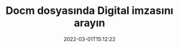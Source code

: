 ---
############################# Static ############################
layout: "auto-gen-signature"
date: 2022-03-01T15:12:22
draft: false
operation: Search
signaturetype: Digital
fileformat: Docm
productName: Java
lang: tr
productCode: java
otherformats: pdf doc docx docm dot dotx odt ott xls xlsx xlsm xlsb ods ots xltx xltm pptx pptm
breadcrumb: Search Digital signatures at Docm with Java

############################# Head ############################
head_title: "Java içinde Docm dosyasında Digital imzasını arayın"
head_description: "Birkaç satır kod kullanarak Docm dosyalarında Digital imzasını aramak için Java kullanın."

############################# Header ############################
title: "Docm dosyasında Digital imzasını arayın"
description: "Java yerel API'si, önceden imzalanmış Docm dosyalarında Digital imzalarının aranmasına olanak tanır. Birkaç satır kod kullanarak Docm belgelerinizde gelişmiş e-imza araması yapın."
bg_image: "https://cms.admin.containerize.com/templates/aspose/App_Themes/V3/images/bg/header1.png"
bg_overlay: false
button:
    enable: true

############################# SubMenu ############################
submenu:
    enable: true

    left:
        img_alt: "GroupDocs.Signature for Java"
        image: "https://cms.admin.containerize.com/templates/groupdocs/images/product-logos/90x90-noborder/groupdocsature-java.png"
        product: "GroupDocs.Signature"
        platform: "Java"



############################# About ############################
about:
    enable: true
    title: "GroupDocs.Signature for Java API'si hakkında"
    content: |
        [GroupDocs.Signature for Java](https://products.groupdocs.com/signature/java/), metinler, resimler, dijital sertifikalar, barkodlar, QR kodları, damgalar veya meta veriler gibi çeşitli imza türlerini kullanan belgeleri işlemek için Java API'si sağlar. Kullanıcılar, imza özelliklerini gerektiği gibi özelleştirmek için ek destekle birlikte PDF'ler, MS Word belgeleri, MS Excel çalışma kitapları, MS PowerPoint sunumları, Adobe Photoshop dosyaları ve çeşitli görüntü biçimleri içindeki elektronik imzaları ekleyebilir, silebilir, güncelleyebilir, doğrulayabilir veya arayabilir.
    

############################# Steps ############################
steps:
    enable: true
    title_left: "Docm içinde Digital imzası nasıl aranır?"
    content_left: |
        [GroupDocs.Signature for Java](https://products.groupdocs.com/signature/java/), Java geliştiricilerinin birkaç kolay adımı uygulayarak Docm dosyalarında Digital imzalarını aramasını kolaylaştırır.
        
        * Signature sınıfının yeni bir örneğini oluşturun ve kaynak belge yolunu yapıcı parametresi olarak iletin.
        * SearchOptions nesnesini gereksinimlerinize göre somutlaştırın ve arama seçeneklerini belirleyin.
        * Signature sınıfı örneğinin Arama yöntemini çağırın ve buna SearchOptions iletin.
        * Arama sonuçlarını taleplerinize göre işleyin.

    title_right: "sistem gereksinimleri"
    content_right: |
        GroupDocs.Signature for Java, tüm büyük platformlarda ve işletim sistemlerinde desteklenir. Aşağıdaki kodu çalıştırmadan önce lütfen aşağıdaki ön koşulların sisteminizde kurulu olduğundan emin olun.

        * İşletim sistemleri: Microsoft Windows, Linux, MacOS
        * Geliştirme ortamları: NetBeans, Intellij IDEA, Eclipse, etc.
        * Java runtime: J2SE 6.0 and above
        * GroupDocs.Signature for Java ürününün en son sürümünü [Maven}](https://repository.groupdocs.com/webapp/#/artifacts/browse/tree/General/repo/com/groupdocs/groupdocs-signature) adresinden indirin
         
    code: |
        ```java    
                
        // Set up input Docm file
        String filePath = "input.docm";

        // Instantiate Signature for input file
        Signature signature = new Signature(filePath);

        //Create search options
        DigitalSearchOptions options = new DigitalSearchOptions();

        // specify special search criteria
        options.setComments("Approved");
        // specify period of signatures
        options.setSignDateTimeFrom(new Date(2021, 3, 5));
        options.setSignDateTimeTo(new Date(2022, 7, 16));
        
        // search for Digital signatures in Docm document
        List<DigitalSignature> signatures = signature.search(DigitalSignature.class, options);

        // process signatures which were found 
        signatures.forEach(item -> System.out.println(item.toString()));

        ```

############################# Demos ############################
demos:
    enable: true
    title: "Digital elektronik imza arayın Canlı Demo"
    content: |
       Şu anda [GroupDocs.Signature App](https://products.groupdocs.app/signature/family) web sitesini ziyaret ederek belgede Docm dosyalarına yönelik çeşitli elektronik imzaları arayın.

        
############################# More Formats ############################
more_formats:
    enable: true
    title: "Java kullanarak diğer Digital imzalarını arayın"
    content: |
        "Elektronik imzalar çeşitli belgelerde arama yapar. Aşağıda gösterildiği gibi popüler dosya biçimlerinden birindeki imzaları bulun."
    format: 
           
       
back_to_top:
    enable: true
---